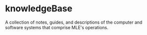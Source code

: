 # knowledgeBase
A collection of notes, guides, and descriptions of the computer and software systems that comprise MLE's operations.
